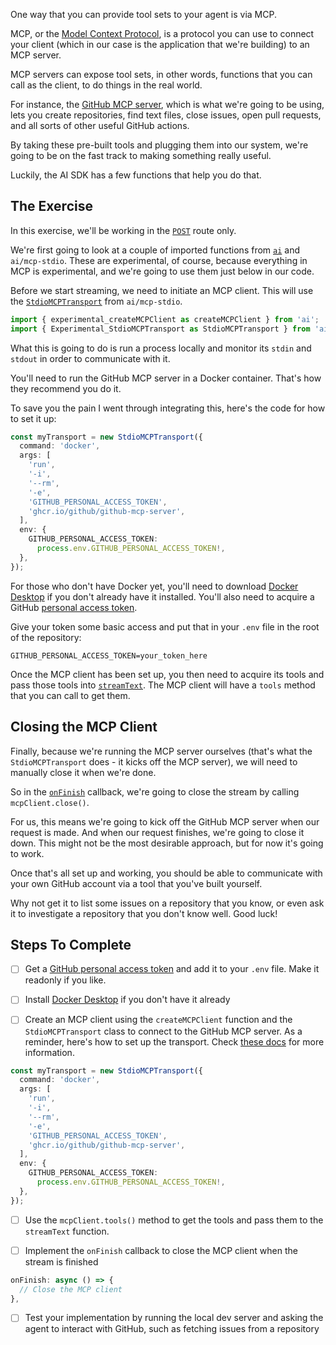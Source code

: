 One way that you can provide tool sets to your agent is via MCP.

MCP, or the [Model Context Protocol](https://modelcontextprotocol.io/docs/getting-started/intro), is a protocol you can use to connect your client (which in our case is the application that we're building) to an MCP server.

MCP servers can expose tool sets, in other words, functions that you can call as the client, to do things in the real world.

For instance, the [GitHub MCP server](https://github.com/github/github-mcp-server), which is what we're going to be using, lets you create repositories, find text files, close issues, open pull requests, and all sorts of other useful GitHub actions.

By taking these pre-built tools and plugging them into our system, we're going to be on the fast track to making something really useful.

Luckily, the AI SDK has a few functions that help you do that.

## The Exercise

In this exercise, we'll be working in the [`POST`](./api/chat.ts) route only.

We're first going to look at a couple of imported functions from [`ai`](./api/chat.ts) and `ai/mcp-stdio`. These are experimental, of course, because everything in MCP is experimental, and we're going to use them just below in our code.

Before we start streaming, we need to initiate an MCP client. This will use the [`StdioMCPTransport`](./api/chat.ts) from `ai/mcp-stdio`.

```ts
import { experimental_createMCPClient as createMCPClient } from 'ai';
import { Experimental_StdioMCPTransport as StdioMCPTransport } from 'ai/mcp-stdio';
```

What this is going to do is run a process locally and monitor its `stdin` and `stdout` in order to communicate with it.

You'll need to run the GitHub MCP server in a Docker container. That's how they recommend you do it.

To save you the pain I went through integrating this, here's the code for how to set it up:

```ts
const myTransport = new StdioMCPTransport({
  command: 'docker',
  args: [
    'run',
    '-i',
    '--rm',
    '-e',
    'GITHUB_PERSONAL_ACCESS_TOKEN',
    'ghcr.io/github/github-mcp-server',
  ],
  env: {
    GITHUB_PERSONAL_ACCESS_TOKEN:
      process.env.GITHUB_PERSONAL_ACCESS_TOKEN!,
  },
});
```

For those who don't have Docker yet, you'll need to download [Docker Desktop](https://www.docker.com/products/docker-desktop/) if you don't already have it installed. You'll also need to acquire a GitHub [personal access token](https://docs.github.com/en/authentication/keeping-your-account-and-data-secure/managing-your-personal-access-tokens).

Give your token some basic access and put that in your `.env` file in the root of the repository:

```
GITHUB_PERSONAL_ACCESS_TOKEN=your_token_here
```

Once the MCP client has been set up, you then need to acquire its tools and pass those tools into [`streamText`](./api/chat.ts). The MCP client will have a `tools` method that you can call to get them.

## Closing the MCP Client

Finally, because we're running the MCP server ourselves (that's what the `StdioMCPTransport` does - it kicks off the MCP server), we will need to manually close it when we're done.

So in the [`onFinish`](./api/chat.ts) callback, we're going to close the stream by calling `mcpClient.close()`.

For us, this means we're going to kick off the GitHub MCP server when our request is made. And when our request finishes, we're going to close it down. This might not be the most desirable approach, but for now it's going to work.

Once that's all set up and working, you should be able to communicate with your own GitHub account via a tool that you've built yourself.

Why not get it to list some issues on a repository that you know, or even ask it to investigate a repository that you don't know well. Good luck!

## Steps To Complete

- [ ] Get a [GitHub personal access token](https://docs.github.com/en/authentication/keeping-your-account-and-data-secure/managing-your-personal-access-tokens) and add it to your `.env` file. Make it readonly if you like.

- [ ] Install [Docker Desktop](https://www.docker.com/products/docker-desktop/) if you don't have it already

- [ ] Create an MCP client using the `createMCPClient` function and the `StdioMCPTransport` class to connect to the GitHub MCP server. As a reminder, here's how to set up the transport. Check [these docs](https://ai-sdk.dev/docs/reference/ai-sdk-core/create-mcp-client) for more information.

```ts
const myTransport = new StdioMCPTransport({
  command: 'docker',
  args: [
    'run',
    '-i',
    '--rm',
    '-e',
    'GITHUB_PERSONAL_ACCESS_TOKEN',
    'ghcr.io/github/github-mcp-server',
  ],
  env: {
    GITHUB_PERSONAL_ACCESS_TOKEN:
      process.env.GITHUB_PERSONAL_ACCESS_TOKEN!,
  },
});
```

- [ ] Use the `mcpClient.tools()` method to get the tools and pass them to the `streamText` function.

- [ ] Implement the `onFinish` callback to close the MCP client when the stream is finished

```ts
onFinish: async () => {
  // Close the MCP client
},
```

- [ ] Test your implementation by running the local dev server and asking the agent to interact with GitHub, such as fetching issues from a repository
